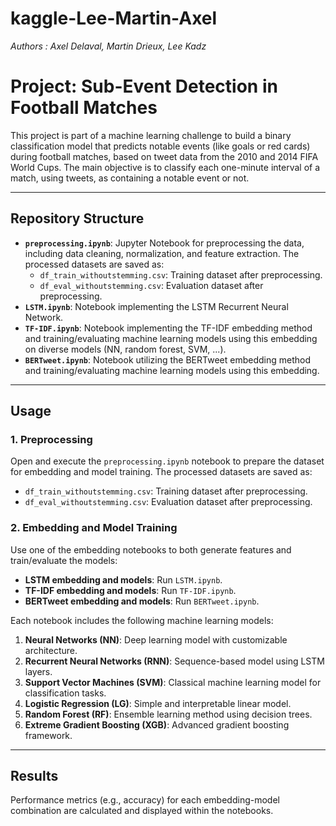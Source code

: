 # kaggle-Lee-Martin-Axel

*Authors : Axel Delaval, Martin Drieux, Lee Kadz*

# Project: Sub-Event Detection in Football Matches

This project is part of a machine learning challenge to build a binary classification model that predicts notable events (like goals or red cards) during football matches, based on tweet data from the 2010 and 2014 FIFA World Cups. The main objective is to classify each one-minute interval of a match, using tweets, as containing a notable event or not.

---

## Repository Structure

- **`preprocessing.ipynb`**: Jupyter Notebook for preprocessing the data, including data cleaning, normalization, and feature extraction. The processed datasets are saved as:
  - `df_train_withoutstemming.csv`: Training dataset after preprocessing.
  - `df_eval_withoutstemming.csv`: Evaluation dataset after preprocessing.
- **`LSTM.ipynb`**: Notebook implementing the LSTM Recurrent Neural Network.
- **`TF-IDF.ipynb`**: Notebook implementing the TF-IDF embedding method and training/evaluating machine learning models using this embedding on diverse models (NN, random forest, SVM, ...).
- **`BERTweet.ipynb`**: Notebook utilizing the BERTweet embedding method and training/evaluating machine learning models using this embedding.

---

## Usage

### 1. Preprocessing
Open and execute the `preprocessing.ipynb` notebook to prepare the dataset for embedding and model training. The processed datasets are saved as:
  - `df_train_withoutstemming.csv`: Training dataset after preprocessing.
  - `df_eval_withoutstemming.csv`: Evaluation dataset after preprocessing.

### 2. Embedding and Model Training
Use one of the embedding notebooks to both generate features and train/evaluate the models:
- **LSTM embedding and models**: Run `LSTM.ipynb`.
- **TF-IDF embedding and models**: Run `TF-IDF.ipynb`.
- **BERTweet embedding and models**: Run `BERTweet.ipynb`.

Each notebook includes the following machine learning models:
1. **Neural Networks (NN)**: Deep learning model with customizable architecture.
2. **Recurrent Neural Networks (RNN)**: Sequence-based model using LSTM layers.
3. **Support Vector Machines (SVM)**: Classical machine learning model for classification tasks.
4. **Logistic Regression (LG)**: Simple and interpretable linear model.
5. **Random Forest (RF)**: Ensemble learning method using decision trees.
6. **Extreme Gradient Boosting (XGB)**: Advanced gradient boosting framework.

---

## Results

Performance metrics (e.g., accuracy) for each embedding-model combination are calculated and displayed within the notebooks.


